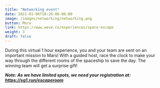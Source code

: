 ```yaml
---
title: "Networking event"
date: 2021-01-06T18:26:06-06:00
image: /images/networking/networking.png
button: More
link: https://www.weve.co/experiences/space-escape
weight: 3
draft: false
---
```


During this virtual 1 hour experience, you and your team are sent on an important mission to Mars! With a guided host, race the clock to make your way through the different rooms of the spaceship to save the day. The winning team will get a surprise gift!

***Note: As we have limited spots, we need your registration at: https://sg1.run/escaperoom***
